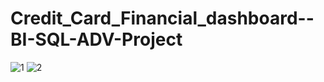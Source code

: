 # Credit_Card_Financial_dashboard--BI-SQL-ADV-Project
![1](https://github.com/user-attachments/assets/56765f97-eac6-47ee-9d4a-a6a236b08cb4)
![2](https://github.com/user-attachments/assets/38c7aa85-96f5-44be-937b-cca338e7e2c4)




